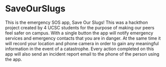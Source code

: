 # SaveOurSlugs

This is the emergency SOS app, Save Our Slugs! This was a hackthon project created by 4 UCSC students for the purpose of making our peers feel safer on campus.
With a single button the app will notify emergency services and emergency contacts that you are in danger.
At the same time it will record your location and phone camera in order to gain any meaningful information in the event of a catastrophe. 
Every action completed on this app will also send an incident report email to the phone of the person using the app.

